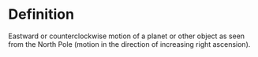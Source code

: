 # Definition

Eastward or counterclockwise motion of a planet or other object as seen
from the North Pole (motion in the direction of increasing right
ascension).
